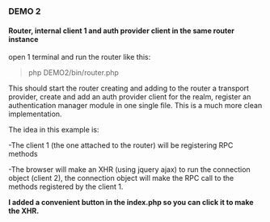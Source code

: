 
### DEMO 2

#### Router, internal client 1 and auth provider client in the same router instance

open 1 terminal and run the router like this:

> php DEMO2/bin/router.php

This should start the router creating and adding to the router a transport provider, create and add an auth provider client for the realm, register an authentication manager module in one single file. This is a much more clean implementation.

The idea in this example is:

-The client 1 (the one attached to the router) will be registering RPC methods

-The browser will make an XHR (using jquery ajax) to run the connection object (client 2), the connection object will make the RPC call to the methods registered by the client 1.

**I added a convenient button in the index.php so you can click it to make the XHR.**
